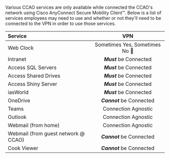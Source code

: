 Various CCAO services are only available while connected the CCAO's network using Cisco AnyConnect Secure Mobility Client&trade;.  Below is a list of services employees may need to use and whether or not they'll need to be connected to the VPN in order to use those services.

| Service | VPN |
|:------- |:---:|
| Web Clock | Sometimes Yes, Sometimes No :shrug: |
| Intranet | ***Must*** be Connected |
| Access SQL Servers | ***Must*** be Connected |
| Access Shared Drives | ***Must*** be Connected |
| Access Shiny Server | ***Must*** be Connected |
| iasWorld | ***Must*** be Connected |
| OneDrive | ***Cannot*** be Connected |
| Teams | Connection Agnostic |
| Outlook | Connection Agnostic |
| Webmail (from home) | Connection Agnostic |
| Webmail (from guest network @ CCAO) | ***Cannot*** be Connected |
| Cook Viewer | ***Cannot*** be Connected |
